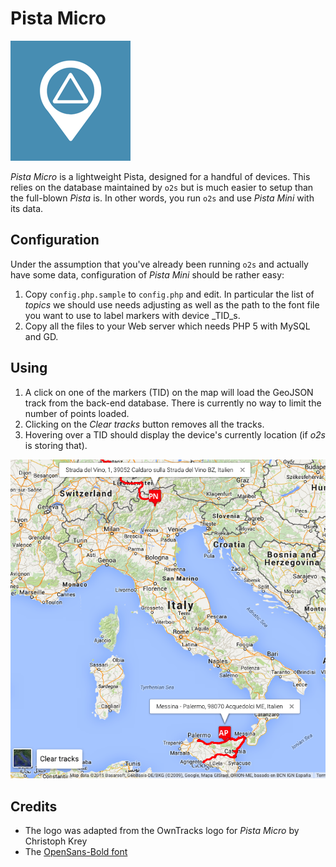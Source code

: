 # Pista Micro

![logo](pista-micro.png)

_Pista Micro_ is a lightweight Pista, designed for a handful of devices. This relies on the database maintained by `o2s` but is much easier to setup than the full-blown _Pista_ is. In other words, you run `o2s` and use _Pista Mini_ with its data.

## Configuration

Under the assumption that you've already been running `o2s` and actually have some data, configuration of _Pista Mini_ should be rather easy:

1. Copy `config.php.sample` to `config.php` and edit. In particular the list of _topics_ we should use needs adjusting as well as the path to the font file you want to use to label markers with device _TID_s.
2. Copy all the files to your Web server which needs PHP 5 with MySQL and GD.


## Using

1. A click on one of the markers (TID) on the map will load the GeoJSON track from the back-end database. There is currently no way to limit the number of points loaded.
2. Clicking on the _Clear tracks_ button removes all the tracks.
3. Hovering over a TID should display the device's currently location (if _o2s_ is storing that).


![screenshot](screenshot.png)


## Credits

* The logo was adapted from the OwnTracks logo for _Pista Micro_ by Christoph Krey
* The [OpenSans-Bold font](http://www.fontsquirrel.com/fonts/open-sans)
